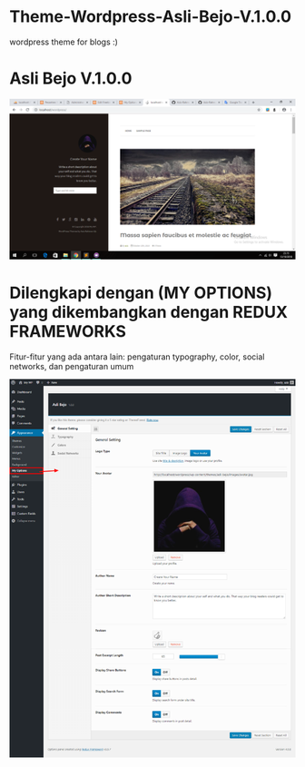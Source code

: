 # Theme-Wordpress-Asli-Bejo-V.1.0.0
wordpress theme for blogs :)


# Asli Bejo V.1.0.0
![alt text](https://github.com/Aziz-Rahman/Theme-Wordpress-Asli-Bejo-V.1.0.0/blob/master/theme-asli-bejo.png)

# Dilengkapi dengan (MY OPTIONS) yang dikembangkan dengan REDUX FRAMEWORKS
Fitur-fitur yang ada antara lain: pengaturan typography, color, social networks, dan pengaturan umum

![alt text](https://github.com/Aziz-Rahman/Theme-Wordpress-Asli-Bejo-V.1.0.0/blob/master/my-option.png)
